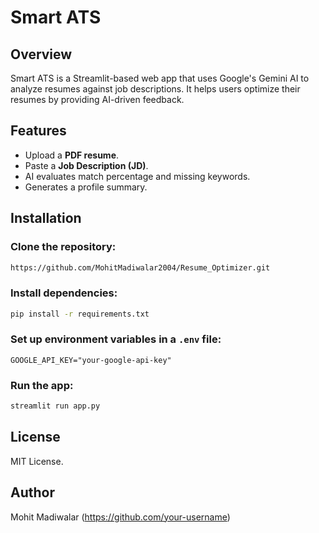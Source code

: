 # Smart ATS

## Overview
Smart ATS is a Streamlit-based web app that uses Google's Gemini AI to analyze resumes against job descriptions. It helps users optimize their resumes by providing AI-driven feedback.

## Features
- Upload a **PDF resume**.
- Paste a **Job Description (JD)**.
- AI evaluates match percentage and missing keywords.
- Generates a profile summary.

## Installation
### Clone the repository:
```sh
https://github.com/MohitMadiwalar2004/Resume_Optimizer.git
```

### Install dependencies:
```sh
pip install -r requirements.txt
```

### Set up environment variables in a `.env` file:
```env
GOOGLE_API_KEY="your-google-api-key"
```

### Run the app:
```sh
streamlit run app.py
```

## License
MIT License.

## Author
Mohit Madiwalar (https://github.com/your-username)

